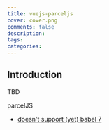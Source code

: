 ```yaml
---
title: vuejs-parceljs
cover: cover.png
comments: false
description:
tags:
categories:
---
```


## Introduction

TBD

<!-- more -->

parcelJS

- [doesn't support (yet) babel 7](https://github.com/parcel-bundler/parcel/issues/868)
